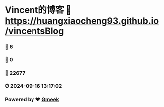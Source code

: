 # Vincent的博客 :link: https://huangxiaocheng93.github.io/vincentsBlog 
### :page_facing_up: [6](https://huangxiaocheng93.github.io/vincentsBlog/tag.html) 
### :speech_balloon: 0 
### :hibiscus: 22677 
### :alarm_clock: 2024-09-16 13:17:02 
### Powered by :heart: [Gmeek](https://github.com/Meekdai/Gmeek)
